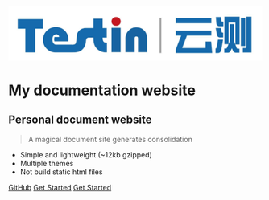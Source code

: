 ![logo](../imgs/timg.jpeg)

# My documentation website
## Personal document website

> A magical document site generates consolidation

* Simple and lightweight (~12kb gzipped)
* Multiple themes
* Not build static html files

[GitHub](https://github.com/docsifyjs/docsify/)
[Get Started](#quick-start)
[Get Started](#quick-start)
